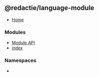 ## @redactie/language-module

- [Home](../wiki/Home)

### Modules

- [Module API](../wiki/Module%20API)
- [index](../wiki/index)

### Namespaces

- [<internal>](../wiki/index.%3Cinternal%3E)
